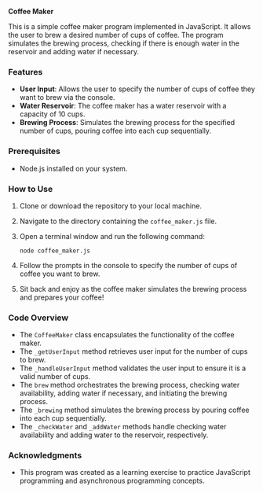 **Coffee Maker**

This is a simple coffee maker program implemented in JavaScript. It allows the user to brew a desired number of cups of coffee. The program simulates the brewing process, checking if there is enough water in the reservoir and adding water if necessary.

### Features

- **User Input**: Allows the user to specify the number of cups of coffee they want to brew via the console.
- **Water Reservoir**: The coffee maker has a water reservoir with a capacity of 10 cups.
- **Brewing Process**: Simulates the brewing process for the specified number of cups, pouring coffee into each cup sequentially.

### Prerequisites

- Node.js installed on your system.

### How to Use

1. Clone or download the repository to your local machine.

2. Navigate to the directory containing the `coffee_maker.js` file.

3. Open a terminal window and run the following command:

   ```
   node coffee_maker.js
   ```

4. Follow the prompts in the console to specify the number of cups of coffee you want to brew.

5. Sit back and enjoy as the coffee maker simulates the brewing process and prepares your coffee!

### Code Overview

- The `CoffeeMaker` class encapsulates the functionality of the coffee maker.
- The `_getUserInput` method retrieves user input for the number of cups to brew.
- The `_handleUserInput` method validates the user input to ensure it is a valid number of cups.
- The `brew` method orchestrates the brewing process, checking water availability, adding water if necessary, and initiating the brewing process.
- The `_brewing` method simulates the brewing process by pouring coffee into each cup sequentially.
- The `_checkWater` and `_addWater` methods handle checking water availability and adding water to the reservoir, respectively.

### Acknowledgments

- This program was created as a learning exercise to practice JavaScript programming and asynchronous programming concepts.

